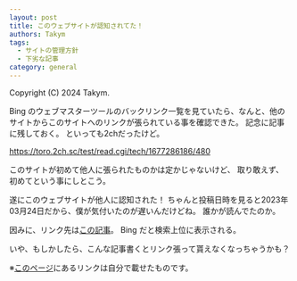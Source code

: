 ```yaml
---
layout: post
title: このウェブサイトが認知されてた！
authors: Takym
tags:
  - サイトの管理方針
  - 下劣な記事
category: general
---
```

Copyright (C) 2024 Takym.

Bing のウェブマスターツールのバックリンク一覧を見ていたら、なんと、他のサイトからこのサイトへのリンクが張られている事を確認できた。
記念に記事に残しておく。
といっても2chだったけど。

<https://toro.2ch.sc/test/read.cgi/tech/1677286186/480>

このサイトが初めて他人に張られたものかは定かじゃないけど、
取り敢えず、初めてという事にしとこう。

遂にこのウェブサイトが他人に認知された！
ちゃんと投稿日時を見ると2023年03月24日だから、僕が気付いたのが遅いんだけどね。
誰かが読んでたのか。

因みに、リンク先は[この記事](../../../2022/12/25/osdotnet.html)。
Bing だと検索上位に表示される。

いや、もしかしたら、こんな記事書くとリンク張って貰えなくなっちゃうかも？

※[このページ](https://adventar.org/calendars/8392)にあるリンクは自分で載せたものです。
